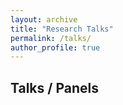 ```yaml
---
layout: archive
title: "Research Talks"
permalink: /talks/
author_profile: true
---
```


## Talks / Panels
